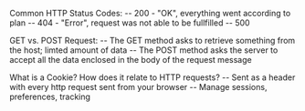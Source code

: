 Common HTTP Status Codes:
-- 200 - "OK", everything went according to plan
-- 404 - "Error", request was not able to be fullfilled
-- 500


GET vs. POST Request:
-- The GET method asks to retrieve something from the host; limted amount of data
-- The POST method asks the server to accept all the data enclosed in the body of the request message


What is a Cookie?  How does it relate to HTTP requests?
-- Sent as a header with every http request sent from your browser
-- Manage sessions, preferences, tracking

